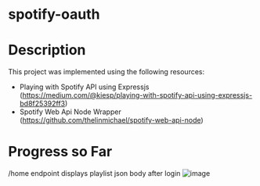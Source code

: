 # spotify-oauth

# Description 
This project was implemented using the following resources: 
- Playing with Spotify API using Expressjs (https://medium.com/@kiesp/playing-with-spotify-api-using-expressjs-bd8f25392ff3)
- Spotify Web Api Node Wrapper (https://github.com/thelinmichael/spotify-web-api-node)

# Progress so Far
/home endpoint displays playlist json body after login 
![image](https://user-images.githubusercontent.com/61480751/197888883-1b411dc8-6aac-4b56-ab0d-970c9ee97d73.png)
